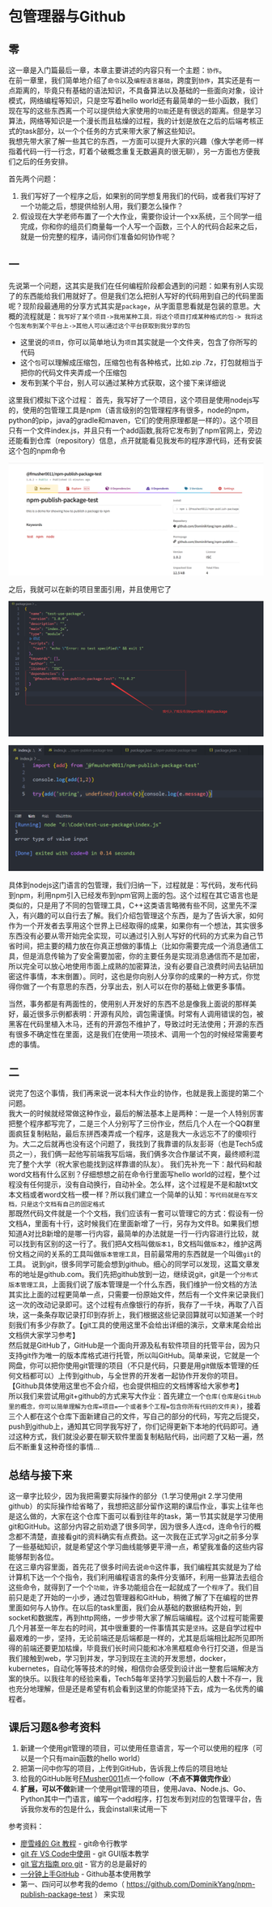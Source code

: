 # 包管理器与Github

## 零

这一章是入门篇最后一章，本章主要讲述的内容只有一个主题：`协作`。  
在前一章里，我们简单地介绍了`命令`以及`编程语言基础`，跨度到`协作`，其实还是有一点距离的，毕竟只有基础的语法知识，不具备算法以及基础的一些面向对象，设计模式，网络编程等知识，只是空写着hello world还有最简单的一些小函数，我们现在写的这些东西离一个可以提供给大家使用的`功能`还是有很远的距离。但是学习算法，网络等知识是一个漫长而且枯燥的过程，我的计划是放在之后的后端考核正式的task部分，以一个个任务的方式来带大家了解这些知识。  
我想先带大家了解一些其它的东西，一方面可以提升大家的兴趣（像大学老师一样指着代码一行一行念，盯着个破概念重复无数遍真的很无聊），另一方面也方便我们之后的任务安排。

首先两个问题：

1. 我们写好了一个程序之后，如果别的同学想复用我们的代码，或者我们写好了一个功能之后，想提供给别人用，我们要怎么操作？
2. 假设现在大学老师布置了一个大作业，需要你设计一个xx系统，三个同学一组完成，你和你的组员们商量每一个人写一个函数，三个人的代码合起来之后，就是一份完整的程序，请问你们准备如何协作呢？

## 一

先说第一个问题，这其实是我们在任何编程阶段都会遇到的问题：如果有别人实现了的东西能给我们用就好了。但是我们怎么把别人写好的代码用到自己的代码里面呢？现阶段最通用的分享方式其实是`package`，从字面意思看就是包装的意思。大概的流程就是：`我写好了某个项目->我用某种工具，将这个项目打成某种格式的包-> 我将这个包发布到某个平台上->其他人可以通过这个平台获取到我分享的包`

+ 这里说的`项目`，你可以简单地认为`项目`其实就是一个文件夹，包含了你所写的代码
+ 这个`包`可以理解成压缩包，压缩包也有各种格式，比如.zip .7z，打包就相当于把你的代码文件夹弄成一个压缩包
+ 发布到某个平台，别人可以通过某种方式获取，这个接下来详细说

这里我们模拟下这个过程：
首先，我写好了一个项目，这个项目是使用nodejs写的，使用的包管理工具是npm（语言级别的包管理程序有很多，node的npm，python的pip，java的gradle和maven，它们的使用原理都是一样的）。这个项目只有一个文件index.js，并且只有一个add函数,我将它发布到了npm官网上，旁边还能看到仓库（repository）信息，点开就能看见我发布的程序源代码，还有安装这个包的npm命令

![官网上可以看到我的npm包程序](../../../images/2022-11-12-23-30-35.png)

之后，我就可以在新的项目里面引用，并且使用它了

![引入package](../../../images/2022-11-12-23-35-22.png)

![引入并且使用我编写好的函数](../../../images/2022-11-12-23-29-11.png)

具体到nodejs这门语言的包管理，我们归纳一下，过程就是：写代码，发布代码到npm，利用npm引入已经发布到npm官网上面的包。这个过程在其它语言也是类似的，只是用了不同的包管理工具，C++这类语言略微有些不同，这里先不深入，有兴趣的可以自行去了解。我们介绍包管理这个东西，是为了告诉大家，如何作为一个开发者去享用这个世界上已经取得的成果，如果你有一个想法，其实很多东西没有必要从零开始完全实现，可以通过引入别人写好的代码的方式来为自己节省时间，把主要的精力放在你真正想做的事情上（比如你需要完成一个消息通信工具，但是消息传输为了安全需要加密，你的主要任务是实现消息通信而不是加密，所以完全可以放心地使用市面上成熟的加密算法，没有必要自己浪费时间去钻研加密这件事情，本末倒置）。同时，这也是你向别人分享你的成果的一种方式，你觉得你做了一个有意思的东西，分享出去，别人可以在你的基础上做更多事情。  

当然，事务都是有两面性的，使用别人开发好的东西不总是像我上面说的那样美好，最近很多示例都表明：开源有风险，调包需谨慎。时常有人调用错误的包，被黑客在代码里植入木马，还有的开源包不维护了，导致过时无法使用；开源的东西有很多不确定性在里面，这是我们在使用一项技术、调用一个包的时候经常需要考虑的事情。

## 二

说完了包这个事情，我们再来说一说本科大作业的协作，也就是我上面提的第二个问题。  
我大一的时候就经常做这种作业，最后的解法基本上是两种：一是一个人特别厉害把整个程序都写完了，二是三个人分别写了三份作业，然后几个人在一个QQ群里面疯狂复制粘贴，最后东拼西凑弄成一个程序，这是我大一永远忘不了的傻呗行为。大二之后就再也没有这个问题了，我找到了我靠谱的队友彭哥（也是Tech5成员之一），我们俩一起他写前端我写后端，我们俩多次合作屡试不爽，最终顺利混完了整个大学（祝大家也能找到这样靠谱的队友）。 
我们先补充一下：敲代码和敲word文档有什么区别？仔细想想之前在命令行里面写hello world的过程，整个过程没有任何提示，没有自动换行，自动补全。怎么样，这个过程是不是和敲txt文本文档或者word文档一模一样？所以我们建立一个简单的认知：`写代码就是在写文档，只是这个文档有自己的固定格式`  
那既然代码文件就是一个个文档，我们应该有一套可以管理它的方式：假设有一份文档A，里面有十行，这时候我们在里面新增了一行，另存为文件B。如果我们想知道A对比B新增的是哪一行内容，最简单的办法就是一行一行内容进行比较，就可以找到有区别的这一行了。我们把A文档叫做`版本1`，B文档叫做`版本2`，维护这两份文档之间的关系的工具叫做`版本管理工具`，目前最常用的东西就是一个叫做`git`的工具。 
说到git，很多同学可能会想到github。细心的同学可以发现，这篇文章发布的地址是github.com。我们先把github放到一边，继续说git，git是一个`分布式版本管理工具`，上面我们说了版本管理是一个什么东西，我们维护一份文档的方法其实比上面的过程更简单一点，只需要一份原始文件，然后有一个文件来记录我们这一次的改动记录即可。这个过程有点像银行的存折，我存了一千块，再取了八百块，这一条条存取记录打印到存折上，我们根据这些记录回算就可以知道某一个时刻我们有多少存款了。【git工具的使用这里不会给出详细的演示，文章末尾会给出文档供大家学习参考】  
然后就是GitHub了，GitHub是一个面向开源及私有软件项目的托管平台，因为只支持git作为唯一的版本库格式进行托管，所以叫GitHub。简单来说，它就是一个网盘，你可以把你使用git管理的项目（不只是代码，只要是用git做版本管理的任何文档都可以）上传到github，与全世界的开发者一起协作开发你的项目。【Github具体使用这里也不会介绍，也会提供相应的文档博客给大家参考】  
所以我们来尝试用git+github的方式来写大作业：首先建立一个`仓库(仓库是GitHub里的概念，你可以简单理解为仓库=项目=一个或者多个工程=包含你所有代码的文件夹)`，接着三个人都在这个仓库下面新建自己的文件，写自己的部分的代码，写完之后提交，push到github上，通知其它同学我写好了，你们记得更新下本地的代码即可。通过这种方式，我们就没必要在聊天软件里面复制粘贴代码，出问题了又粘一遍，然后不断重复这种奇怪的事情...

## 总结与接下来

这一章字比较少，因为我把需要实际操作的部分（1.学习使用git 2.学习使用github）的实际操作给省略了，我想把这部分留作这期的课后作业，事实上往年也是这么做的，大家在这个仓库下面可以看到往年的task，第一节其实就是学习使用git和GitHub。这部分内容之前劝退了很多同学，因为很多人连cd，连命令行的概念都不清楚，直接看git的资料确实有点费劲。这一次我在正式学习git之前多分享了一些基础知识，就是希望这个学习曲线能够更平滑一点，希望我准备的这些内容能够帮到各位。  
在这三章内容里面，首先花了很多时间去说`命令`这件事，我们编程其实就是为了给计算机下达一个个指令，我们利用编程语言的条件分支循环，利用一些算法去组合这些命令，就得到了一个个`功能`，许多功能组合在一起就成了一个`程序`了。我们目前只是走了开始的一小步，通过包管理器和GitHub，稍微了解了下在编程的世界里面如何与人协作。在以后的task里面，我们会从基础的数据结构开始，到socket和数据库，再到http网络，一步步带大家了解后端编程。这个过程可能需要几个月甚至一年左右的时间，其中很重要的一件事情其实是`坚持`。这是自学过程中最艰难的一步，坚持，无论前端还是后端都是一样的，尤其是后端相比起所见即所得的前端还要更加枯燥，毕竟我们长时间只能和冰冷黑框框命令行打交道，但是当我们接触到web，学习到并发，学习到现在主流的开发思想，docker，kubernetes，自动化等等技术的时候，相信你会感受到设计出一整套后端解决方案的快乐。以我往年的经验来看，Tech5每年坚持学习到最后的人数十不存一，我也充分地理解，但是还是希望有机会看到这里的你能坚持下去，成为一名优秀的编程者。

## 课后习题&参考资料

1. 新建一个使用git管理的项目，可以使用任意语言，写一个可以使用的程序（可以是一个只有main函数的hello world）
2. 把第一问中你写的项目，上传到GitHub，告诉我上传后的项目地址
3. 给我的GitHub账号[FMusher0011](https://github.com/DominikYang)点一个follow（**不点不算做完作业**）
4. **扩展，可以不做**新建一个使用git管理的项目，使用Java、Node.js、Go、Python其中一门语言，编写一个add程序，打包发布到对应的包管理平台，告诉我你发布的包是什么，我会install来试用一下

参考资料：

+ [廖雪峰的 Git 教程](https://www.liaoxuefeng.com/wiki/896043488029600) - git命令行教学
+ [git 在 VS Code中使用](https://zhuanlan.zhihu.com/p/276376558) - git GUI版本教学
+ [git 官方指南 pro git](https://git-scm.com/book/zh/v2) - 官方的总是最好的
+ [一分钟上手GitHub](https://www.githubs.cn/post/github-overview) - Github基本使用教学
+ 第一、四问可以参考我的demo（ https://github.com/DominikYang/npm-publish-package-test ） 来实现

